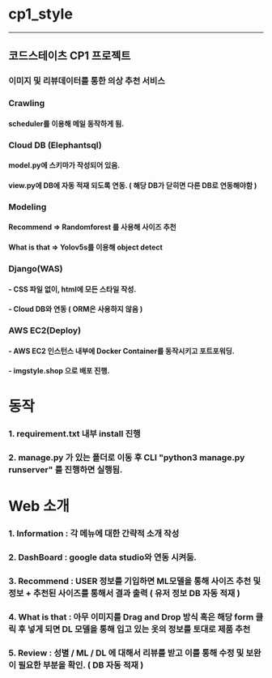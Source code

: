 # cp1_style

---

## 코드스테이츠 CP1 프로젝트

### 이미지 및 리뷰데이터를 통한 의상 추천 서비스

### Crawling

#### scheduler를 이용해 메일 동작하게 됨.

### Cloud DB (Elephantsql)

#### model.py에 스키마가 작성되어 있음.

#### view.py에 DB에 자동 적재 되도록 연동. ( 해당 DB가 닫히면 다른 DB로 연동해야함 )

### Modeling

#### Recommend => Randomforest 를 사용해 사이즈 추천

#### What is that => Yolov5s를 이용해 object detect

### Django(WAS)

#### - CSS 파일 없이, html에 모든 스타일 작성.

#### - Cloud DB와 연동 ( ORM은 사용하지 않음 )

### AWS EC2(Deploy)

#### - AWS EC2 인스턴스 내부에 Docker Container를 동작시키고 포트포워딩.

#### - imgstyle.shop 으로 배포 진행.

# 동작

### 1. requirement.txt 내부 install 진행

### 2. manage.py 가 있는 폴더로 이동 후 CLI "python3 manage.py runserver" 를 진행하면 실행됨.

# Web 소개

### 1. Information : 각 메뉴에 대한 간략적 소개 작성

### 2. DashBoard : google data studio와 연동 시켜둠.

### 3. Recommend : USER 정보를 기입하면 ML모델을 통해 사이즈 추천 및 정보 + 추천된 사이즈를 통해서 결과 출력 ( 유저 정보 DB 자동 적재 )

### 4. What is that : 아무 이미지를 Drag and Drop 방식 혹은 해당 form 클릭 후 넣게 되면 DL 모델을 통해 입고 있는 옷의 정보를 토대로 제품 추천

### 5. Review : 성별 / ML / DL 에 대해서 리뷰를 받고 이를 통해 수정 및 보완이 필요한 부분을 확인. ( DB 자동 적재 )
